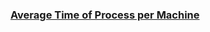 ### [Average Time of Process per Machine](https://leetcode.com/problems/average-time-of-process-per-machine)

